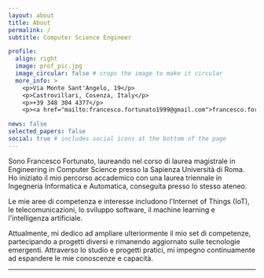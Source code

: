 ```yaml
---
layout: about
title: About
permalink: /
subtitle: Computer Science Engineer

profile:
  align: right
  image: prof_pic.jpg
  image_circular: false # crops the image to make it circular
  more_info: >
    <p>Via Monte Sant'Angelo, 19</p>
    <p>Castrovillari, Cosenza, Italy</p>
    <p>+39 348 304 4377</p>
    <p><a href="mailto:francesco.fortunato1999@gmail.com">francesco.fortunato1999@gmail.com</a></p>

news: false
selected_papers: false
social: true # includes social icons at the bottom of the page
---
```


Sono Francesco Fortunato, laureando nel corso di laurea magistrale in Engineering in Computer Science presso la Sapienza Università di Roma. Ho iniziato il mio percorso accademico con una laurea triennale in Ingegneria Informatica e Automatica, conseguita presso lo stesso ateneo.

Le mie aree di competenza e interesse includono l'Internet of Things (IoT), le telecomunicazioni, lo sviluppo software, il machine learning e l'intelligenza artificiale.

Attualmente, mi dedico ad ampliare ulteriormente il mio set di competenze, partecipando a progetti diversi e rimanendo aggiornato sulle tecnologie emergenti. Attraverso lo studio e progetti pratici, mi impegno continuamente ad espandere le mie conoscenze e capacità.

---
